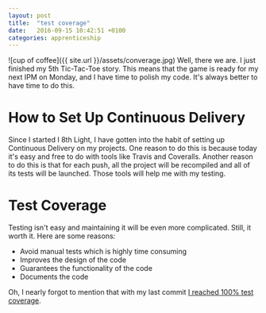 ```yaml
---
layout: post
title:  "test coverage"
date:   2016-09-15 10:42:51 +0100
categories: apprenticeship
---
```


![cup of coffee]({{ site.url }}/assets/converage.jpg)
Well, there we are. I just finished my 5th Tic-Tac-Toe story. This means that the game
is ready for my next IPM on Monday, and I have time to polish my code. It's always better
to have time to do this.

# How to Set Up Continuous Delivery
Since I started I 8th Light, I have gotten into the habit of setting up Continuous Delivery on my projects.
One reason to do this is because today it's easy and free to do with tools like Travis and Coveralls.
Another reason to do this is that for each push, all the project will be recompiled and all of its tests will be launched.
Those tools will help me with my testing.

# Test Coverage
Testing isn't easy and maintaining it will be even more complicated. Still, it worth it.
Here are some reasons:

- Avoid manual tests which is highly time consuming
- Improves the design of the code
- Guarantees the functionality of the code
- Documents the code

Oh, I nearly forgot to mention that with my last commit [I reached 100% test coverage](https://coveralls.io/github/fabientownsend/tic-tac-toe?branch=master).

